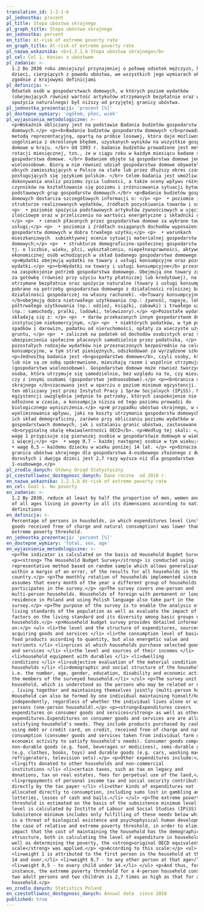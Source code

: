 ```yaml
---
translation_id: 1-2-1-b
pl_jednostka: procent
pl_title: Stopa ubóstwa skrajnego
pl_graph_title: Stopa ubóstwa skrajnego
en_jednostka: percent
en_title: At-risk of extreme poverty rate
en_graph_title: At-risk of extreme poverty rate
pl_nazwa_wskaznika: <b>1.2.1.b Stopa ubóstwa skrajnego</b>
pl_cel: Cel 1. Koniec z ubóstwem
pl_zadanie: >-
  1.2 Do 2030 roku zmniejszyć przynajmniej o połowę odsetek mężczyzn, kobiet i
  dzieci, cierpiących z powodu ubóstwa, we wszystkich jego wymiarach określonych
  zgodnie z krajowymi definicjami
pl_definicja: >-
  Odsetek osób w gospodarstwach domowych, w których poziom wydatków
  (obejmujących również wartość artykułów otrzymanych bezpłatnie oraz wartość
  spożycia naturalnego) był niższy od przyjętej granicy ubóstwa.
pl_jednostka_prezentacji: 'procent [%]'
pl_dostepne_wymiary: 'ogółem, płeć, wiek'
pl_wyjasnienia_metodologiczne: >-
  <p>Wskaźnik obliczany jest na podstawie Badania budżetów gospodarstw
  domowych.</p> <p><b>Badanie budżetów gospodarstw domowych </b>prowadzone jest
  metodą reprezentacyjną, opartą na próbie losowej, która daje możliwość
  uogólniania z określonym błędem, uzyskanych wyników na wszystkie gospodarstwa
  domowe w kraju. </br> Od 1993 r. badanie budżetów prowadzone jest metodą
  rotacji miesięcznej, tzn., że w ciągu roku w każdym miesiącu badane są inne
  gospodarstwa domowe. </br> Badaniem objęte są gospodarstwa domowe jedno- i
  wieloosobowe. Biorą w nim również udział gospodarstwa domowe obywateli państw
  obcych zamieszkujących w Polsce na stałe lub przez dłuższy okres czasu i
  posługujących się językiem polskim. </br> Celem badania jest umożliwienie
  dokonywania analiz poziomu życia ludności, a także oceny wpływu różnych
  czynników na kształtowanie się poziomu i zróżnicowania sytuacji bytowej
  podstawowych grup gospodarstw domowych.</br> <p>Badanie budżetów gospodarstw
  domowych dostarcza szczegółowych informacji o: </p> <p>  • poziomie i
  strukturze realizowanych wydatków, źródłach pozyskiwania towarów i usług;</p>
  <p>  • poziomie spożycia podstawowych artykułów żywnościowych w ujęciu
  ilościowym oraz w przeliczeniu na wartości energetyczne i składniki odżywcze
  </p> <p>  • cenach płaconych przez gospodarstwa domowe za wybrane towary i
  usługi;</p> <p>  • poziomie i źródłach osiąganych dochodów wyposażeniu
  gospodarstw domowych w dobra trwałego użytku;</p> <p>  • warunkach
  mieszkaniowych  subiektywnej ocenie sytuacji materialnej gospodarstw
  domowych;</p> <p>  • strukturze demograficzno-społecznej gospodarstw domowych,
  tj. o liczbie, wieku, płci, wykształceniu, niepełnosprawności, aktywności
  ekonomicznej osób wchodzących w skład badanego gospodarstwa domowego. </p>
  <p>Wydatki obejmują wydatki na towary i usługi konsumpcyjne oraz pozostałe
  wydatki.</p> <p><b>Wydatki na towary i usługi konsumpcyjne</b> przeznaczone są
  na zaspokojenie potrzeb gospodarstwa domowego. Obejmują one towary zakupione
  za gotówkę (również przy użyciu karty płatniczej lub kredytowej), na kredyt,
  otrzymane bezpłatnie oraz spożycie naturalne (towary i usługi konsumpcyjne
  pobrane na potrzeby gospodarstwa domowego z działalności rolniczej bądź
  działalności gospodarczej na własny rachunek). <b>Towary konsumpcyjne
  </b>obejmują dobra nietrwałego użytkowania (np.: żywność, napoje, lekarstwa),
  półtrwałego użytkowania (np.: odzież, książki, zabawki) i trwałego użytkowania
  (np.: samochody, pralki, lodówki, telewizory).</p> <p>Pozostałe wydatki, które
  składają się z: </p> <p>  • darów przekazanych innym gospodarstwom domowym i
  instytucjom niekomercyjnym, </p> <p>  • niektórych podatków, w tym podatku od
  spadków i darowizn, podatku od nieruchomości, opłaty za wieczyste użytkowanie
  gruntu, </p> <p>  • zaliczek na podatek od dochodów osobistych oraz składek na
  ubezpieczenia społeczne płaconych samodzielnie przez podatnika, </p> <p>  •
  pozostałych rodzajów wydatków nie przeznaczonych bezpośrednio na cele
  konsumpcyjne, w tym strat pieniężnych, odszkodowań za wyrządzone szkody. </p>
  <p>Jednostką badania jest <b>gospodarstwo domowe</b>, czyli osoby, które są
  lub nie są ze sobą spokrewnione, mieszkają razem i wspólnie utrzymują się
  (gospodarstwo wieloosobowe). Gospodarstwo domowe może również tworzyć jedna
  osoba, która utrzymuje się samodzielnie, bez względu na to, czy mieszka sama,
  czy z innymi osobami (gospodarstwo jednoosobowe).</p> <p><b>Granica ubóstwa
  skrajnego </b>szacowana jest w oparciu o poziom minimum egzystencji. Poziom
  ten obliczany jest przez Instytut Pracy i Spraw Socjalnych (IPiSS). Minimum
  egzystencji uwzględnia jedynie te potrzeby, których zaspokojenie nie może być
  odłożone w czasie, a konsumpcja niższa od tego poziomu prowadzi do
  biologicznego wyniszczenia.</p> <p>W przypadku ubóstwa skrajnego, w celu
  wyeliminowania wpływu, jaki na koszty utrzymania gospodarstw domowych wywiera
  ich skład demograficzny, zarówno przy obliczaniu poziomu wydatków w
  gospodarstwach domowych, jak i ustalaniu granic ubóstwa, zastosowano tzw.
  <b>oryginalną skalę ekwiwalentności OECD</b>. <p>Według tej skali: </p> <p>  •
  wagę 1 przypisuje się pierwszej osobie w gospodarstwie domowym w wieku 14 lat
  i więcej;</p> <p>  • wagę 0,7 – każdej następnej osobie w tym wieku;</p> <p> 
  • wagę 0,5 – każdemu dziecku w wieku poniżej 14 lat. </p> <p>Oznacza to, że
  granica ubóstwa skrajnego dla gospodarstwa 4-osobowego złożonego z dwóch osób
  dorosłych i dwojga dzieci jest 2,7 razy wyższa niż dla gospodarstwa
  1-osobowego.</p>
pl_zrodlo_danych: Główny Urząd Statystyczny
pl_czestotliwosc_dostępnosc_danych: Dane roczne  od 2010 r.
en_nazwa_wskaznika: 1.2.1.b At-risk of extreme poverty rate
en_cel: Goal 1. No poverty
en_zadanie: >-
  1.2 By 2030, reduce at least by half the proportion of men, women and children
  of all ages living in poverty in all its dimensions according to national
  definitions
en_definicja: >-
  Percentage of persons in housholds, in which expenditures level (including
  goods received free of charge and natural consumption) was lower than adopted
  extreme poverty threshold.
en_jednostka_prezentacji: 'percent [%]'
en_dostepne_wymiary: 'total, sex, age'
en_wyjasnienia_metodologiczne: >-
  <p>The indicator is calculated on the basis od Household Bugdet Survey.</p>
  <p><strong> The Household Budget Survey</strong> is conducted using
  representative method based on random sample which allows generalisation,
  within a margin of an error, of the results for all households in the
  country.</p> <p>The monthly rotation of households implemented since 1993
  assumes that every month of the year a different group of households
  participates in the survey.</p> <p>The survey covers one-person and
  multi-person households. Households of foreign with permanent or long-lasting
  residence in Poland and using Polish language also take part in the
  survey.</p> <p>The purpose of the survey is to enable the analysis of the
  living standards of the population as well as evaluate the impact of various
  factors on the living standard and its diversity among basic groups of
  households.</p> <p>Household budget survey provides detailed information
  on:</p> <ul> <li>the level and the structure of expenditures, sources of
  acquiring goods and services </li> <li>the consumption level of basic
  food products according to quantity, but also energetic value and
  nutrients </li> <li>prices at which households purchase selected goods
  and services </li> <li>the level and sources of their incomes </li>
  <li>household equipment with durables </li> <li>dwelling
  conditions </li> <li>subjective evaluation of the material condition of
  households </li> <li>demographic and social structure of the households
  i.e. the number, age, gender, education, disability and economic activity of
  the members of the surveyed household.</li> </ul> <p>The survey unit is a
  household, which is understood as the persons who may be related or unrelated
  , living together and maintaining themselves jointly (multi-person household).
  Household can also be formed by one individual maintaining himself/herself
  independently, regardless of whether the individual lives alone or with other
  persons (one-person household).</p> <p><strong>Expenditures covers
  expenditures on consumer goods and services</strong> as well as other
  expenditures.Expenditures on consumer goods and services are are allocated to
  satisfying household's needs. They include products purchased by cash, also
  using debt or credit card, on credit, received free of charge and natural
  consumption (consumer goods and services taken from individual farm or own
  economic activity to satisfy household's needs). Consumer goods comprise
  non-durable goods (e.g. food, beverages or medicines), semi-durable goods
  (e.g. clothes, books, toys) and durable goods (e.g. cars, washing machines,
  refrigerators, television sets).</p> <p>Other expenditures include:</p> <ul>
  <li>gifts donated to other households and non-commercial
  institutions </li> <li>certain taxes, such as tax on legacy and
  donations, tax on real estates, fees for perpetual use of the land,</li>
  <li>prepayments of personal income tax and social security contributions paid
  directly by the tax payer </li> <li>other kinds of expenditures not
  allocated directly to consumption, including sums lost in gambling and
  lotteries, losses of cash and bails.</li> </ul> <p>The extreme poverty
  threshold is estimated on the basis of the subsistence minimum level. This
  level is calculated by Institte of Labour and Social Studies (IPiSS).
  Subsistence minimum includes only fulfilling of these needs below which there
  is a threat of biological existence and psychophysical human development.In
  the case of relative and extreme poverty threshold, in order to eliminate the
  impact that the cost of maintaining the household has the demographic
  struscture, both in calculating the level of expenditure in households, as
  well as determining the poverty, the <strong>original OECD equivalent
  scale</strong> was applied.</p> <p>According to this scale:</p> <ul>
  <li>weight 1 is attributed to the first person in the household at the age of
  14 and over,</li> <li>weight 0,7 - to any other person at that age</li>
  <li>weight 0,5 - to every child under 14.</li> </ul> <p>And thus, for
  instance, the extreme poverty threshold for a 4-person household consisting of
  two adult persons and two children is 2,7 times as high as that for a 1-person
  household.</p>
en_zrodlo_danych: Statistics Poland
en_czestotliwosc_dostępnosc_danych: Annual data  since 2010
published: true
---
```

